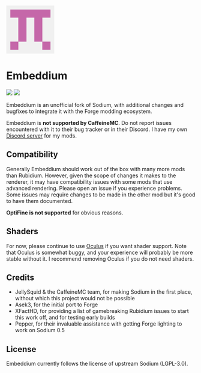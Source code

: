 <img src="src/main/resources/icon.png" width="128">

# Embeddium

[![](http://cf.way2muchnoise.eu/short_embeddium_downloads.svg)](https://www.curseforge.com/minecraft/mc-mods/embeddium)
[![](http://cf.way2muchnoise.eu/versions/Available%20for_embeddium_full.svg)](https://www.curseforge.com/minecraft/mc-mods/embeddium/files)

Embeddium is an unofficial fork of Sodium, with additional changes and bugfixes to integrate it with the Forge modding
ecosystem.

Embeddium is **not supported by CaffeineMC**. Do not report issues encountered with it to their bug tracker or in their
Discord. I have my own [Discord server](https://discord.gg/rN9Y7caguP) for my mods.

## Compatibility

Generally Embeddium should work out of the box with many more mods than Rubidium. However, given the scope of changes
it makes to the renderer, it may have compatibility issues with some mods that use advanced rendering. Please open an
issue if you experience problems. Some issues may require changes to be made in the other mod but it's good to have
them documented.

**OptiFine is not supported** for obvious reasons.

## Shaders

For now, please continue to use [Oculus](https://www.curseforge.com/minecraft/mc-mods/oculus) if you want shader support.
Note that Oculus is somewhat buggy, and your experience will probably be more stable without it. I recommend removing
Oculus if you do not need shaders.

## Credits

* JellySquid & the CaffeineMC team, for making Sodium in the first place, without which this project would not be possible
* Asek3, for the initial port to Forge
* XFactHD, for providing a list of gamebreaking Rubidium issues to start this work off, and for testing early builds
* Pepper, for their invaluable assistance with getting Forge lighting to work on Sodium 0.5

## License

Embeddium currently follows the license of upstream Sodium (LGPL-3.0).
